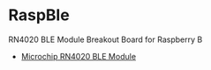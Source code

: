 # RaspBle
RN4020 BLE Module Breakout Board for Raspberry B
* [Microchip RN4020 BLE Module](http://www.microchip.com/wwwproducts/en/RN4020)
